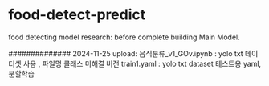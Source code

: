 # food-detect-predict
food detecting model research: before complete building Main Model.


##############
2024-11-25 upload: 음식분류_v1_GOv.ipynb : yolo txt 데이터셋 사용 , 파일명 클래스 미해결 버전
                   train1.yaml : yolo txt dataset 테스트용 yaml, 분할학습 

